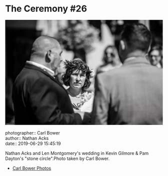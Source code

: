 # The Ceremony #26

![Nathan Acks and Len Montgomery's wedding in Kevin Gilmore and Pam Dayton's "stone circle"](assets/2019-06-29-set-1-the-ceremony-26.webp)

photographer:: Carl Bower  
author:: Nathan Acks  
date:: 2019-06-29 15:45:19

Nathan Acks and Len Montgomery's wedding in Kevin Gilmore & Pam Dayton's "stone circle".Photo taken by Carl Bower.

* [Carl Bower Photos](https://carlbowerphotos.com)

